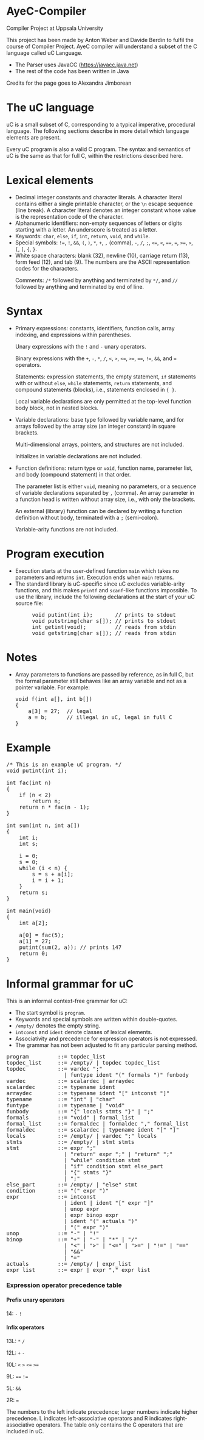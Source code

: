 # AyeC-Compiler
Compiler Project at Uppsala University

This project has been made by Anton Weber and Davide Berdin to fulfil the course of Compiler Project.
AyeC compiler will understand a subset of the C language called uC Language.

- The Parser uses JavaCC (https://javacc.java.net)
- The rest of the code has been written in Java 

Credits for the page goes to Alexandra Jimborean

<html xmlns="http://www.w3.org/1999/xhtml"><head>
<title>The uC language</title>
<meta name="version" content="S5 1.0">
<link rel="stylesheet" href="ui/my-slides.css" type="text/css" media="projection" id="slideProj">
<link rel="stylesheet" href="ui/opera.css" type="text/css" media="projection" id="operaFix">
<link rel="stylesheet" href="ui/print.css" type="text/css" media="print" id="slidePrint">
<link rel="stylesheet" href="ui/outline.css" type="text/css" media="screen" id="outlineStyle">
<script src="ui/slides.js" type="text/javascript"></script><style type="text/css"></style>
</head>
<body>

<div class="layout">

<div id="currentSlide"></div>
<div id="header"></div>
<div id="footer">
<div id="controls"></div>
</div>

</div>
<div class="presentation">

<div class="slide">
<p>
</p><h1>The uC language</h1>
<p></p>
<p>uC is a small subset of C, corresponding to a typical imperative,
procedural language.  The following sections describe in more detail
which language elements are present.</p>

<p>Every uC program is also a valid C program. The syntax and semantics
of uC is the same as that for full C, within the restrictions
described here.</p>

</div><div class="slide">
 <h1>Lexical elements</h1>

<ul>
<li class="incremental">Decimal integer constants and character literals.
A character literal contains either a single printable
character, or the <code>\n</code> escape sequence (line break).
A character literal denotes an integer constant whose
value is the representation code of the character.</li>

<li class="incremental">Alphanumeric identifiers: non-empty sequences of
letters or digits starting with a letter.
An underscore is treated as a letter.</li>

<li class="incremental">Keywords: <code>char</code>, <code>else</code>, <code>if</code>, <code>int</code>, <code>return</code>, <code>void</code>, and <code>while</code>.</li>

<li class="incremental">Special symbols:
<code>!=</code>, <code>!</code>, <code>&amp;&amp;</code>, <code>(</code>, <code>)</code>, <code>*</code>, <code>+</code>, <code>,</code> (comma), <code>-</code>,
<code>/</code>, <code>;</code>, <code>&lt;=</code>, <code>&lt;</code>, <code>==</code>,
<code>=</code>, <code>&gt;=</code>,
<code>&gt;</code>, <code>[</code>, <code>]</code>, <code>{</code>, <code>}</code>.</li>

<li class="incremental">White space characters: blank (32), newline (10),
carriage return (13), form feed (12), and tab (9).
The numbers are the ASCII representation codes for the
characters.

<p>Comments: <code>/*</code> followed by anything and terminated
by <code>*/</code>, and <code>//</code> followed by anything
and terminated by end of line.</p></li>
</ul>


</div><div class="slide">
 <h1>Syntax</h1>

<ul>
<li class="incremental">Primary expressions: constants, identifiers,
function calls, array indexing, and expressions
within parentheses.

<p>Unary expressions with the <code>!</code> and <code>-</code>
unary operators.</p>

<p>Binary expressions with the <code>+</code>, <code>-</code>,
<code>*</code>, <code>/</code>,
<code>&lt;</code>, <code>&gt;</code>,
<code>&lt;=</code>, <code>&gt;=</code>,
<code>==</code>,
<code>!=</code>,
<code>&amp;&amp;</code>, and <code>=</code> operators.</p>

<p>Statements: expression statements, the empty statement,
<code>if</code> statements with or without <code>else</code>,
<code>while</code> statements, <code>return</code> statements,
and compound statements (blocks), i.e., statements
enclosed in <code>{ }</code>.</p>

<p>Local variable declarations are only permitted at the
top-level function body block, not in nested blocks.</p></li>

<li class="incremental">Variable declarations: base type followed by
variable name, and for arrays followed by the
array size (an integer constant) in square brackets.

<p>Multi-dimensional arrays, pointers, and structures
are not included.</p>

<p>Initializes in variable declarations are not included.</p></li>

<li class="incremental">Function definitions: return type or <code>void</code>,
function name, parameter list, and body (compound
statement) in that order.

<p>The parameter list is either <code>void</code>, meaning no parameters, or a
sequence of variable declarations separated by <code>,</code> (comma).
An array parameter in a function head is written without array
size, i.e., with only the brackets.</p>

<p>An external (library) function can be declared by writing
a function definition without body, terminated with a
<code>;</code> (semi-colon).</p>

<p>Variable-arity functions are not included.</p></li>
</ul>


</div><div class="slide">
 <h1>Program execution</h1>

<ul>
<li class="incremental">Execution starts at the user-defined function <code>main</code>
which takes no parameters and returns <code>int</code>.
Execution ends when <code>main</code> returns.</li>

<li class="incremental">The standard library is uC-specific since uC excludes
variable-arity functions, and this makes <code>printf</code>
and <code>scanf</code>-like functions impossible.
To use the library, include the following declarations
at the start of your uC source file:</li>
</ul>


<pre class="example">        void putint(int i);       // prints to stdout
        void putstring(char s[]); // prints to stdout
        int getint(void);         // reads from stdin
        void getstring(char s[]); // reads from stdin
</pre>


</div><div class="slide">
 <h1>Notes</h1>


<ul>
<li class="incremental">Array parameters to functions are passed by reference,
as in full C, but the formal parameter still behaves
like an array variable and not as a pointer variable.
For example:
<pre class="example">void f(int a[], int b[])
{
    a[3] = 27;  // legal
    a = b;      // illegal in uC, legal in full C
}
</pre></li>
</ul>


</div><div class="slide">
 <h1>Example</h1>


<pre class="example">/* This is an example uC program. */
void putint(int i);

int fac(int n)
{
    if (n &lt; 2)
        return n;
    return n * fac(n - 1);
}

int sum(int n, int a[])
{
    int i;
    int s;

    i = 0;
    s = 0;
    while (i &lt; n) {
        s = s + a[i];
        i = i + 1;
    }
    return s;
}

int main(void)
{
    int a[2];

    a[0] = fac(5);
    a[1] = 27;
    putint(sum(2, a)); // prints 147
    return 0;
}
</pre>


</div><div class="slide">
 <h1>Informal grammar for uC</h1>

<p class="first">This is an informal context-free grammar for uC:</p>

<ul>
<li class="incremental">The start symbol is <code>program</code>.</li>

<li class="incremental">Keywords and special symbols are written within double-quotes.</li>

<li class="incremental"><code>/empty/</code> denotes the empty string.</li>

<li class="incremental"><code>intconst</code> and <code>ident</code> denote classes of lexical elements.</li>

<li class="incremental">Associativity and precedence for expression operators is not expressed.</li>

<li class="incremental">The grammar has not been adjusted to fit any particular parsing method.</li>
</ul>


<pre class="example">program         ::= topdec_list
topdec_list     ::= /empty/ | topdec topdec_list
topdec          ::= vardec ";"
                  | funtype ident "(" formals ")" funbody
vardec          ::= scalardec | arraydec
scalardec       ::= typename ident
arraydec        ::= typename ident "[" intconst "]"
typename        ::= "int" | "char"
funtype         ::= typename | "void"
funbody         ::= "{" locals stmts "}" | ";"
formals         ::= "void" | formal_list
formal_list     ::= formaldec | formaldec "," formal_list
formaldec       ::= scalardec | typename ident "[" "]"
locals          ::= /empty/ | vardec ";" locals
stmts           ::= /empty/ | stmt stmts
stmt            ::= expr ";"
                  | "return" expr ";" | "return" ";"
                  | "while" condition stmt
                  | "if" condition stmt else_part
                  | "{" stmts "}"
                  | ";"
else_part       ::= /empty/ | "else" stmt
condition       ::= "(" expr ")"
expr            ::= intconst
                  | ident | ident "[" expr "]"
                  | unop expr
                  | expr binop expr
                  | ident "(" actuals ")"
                  | "(" expr ")"
unop            ::= "-" | "!"
binop           ::= "+" | "-" | "*" | "/"
                  | "&lt;" | "&gt;" | "&lt;=" | "&gt;=" | "!=" | "=="
                  | "&amp;&amp;"
                  | "="
actuals         ::= /empty/ | expr_list
expr_list       ::= expr | expr "," expr_list
</pre>

<h3>Expression operator precedence table</h3>

<h4>Prefix unary operators</h4>

<p class="first">14: <code>-</code> <code>!</code></p>


<h4>Infix operators</h4>

<p class="first">13L: <code>*</code>  <code>/</code></p>

<p>12L: <code>+</code>  <code>-</code></p>

<p>10L: <code>&lt;</code> <code>&gt;</code> <code>&lt;=</code> <code>&gt;=</code></p>

<p>9L:  <code>==</code> <code>!=</code></p>

<p>5L:  <code>&amp;&amp;</code></p>

<p>2R:   <code>=</code></p>


<p>The numbers to the left indicate precedence; larger numbers indicate
higher precedence.  L indicates left-associative operators and R
indicates right-associative operators.  The table only contains the C
operators that are included in uC.</p>

</div>

</div>

</body></html>